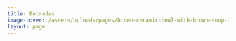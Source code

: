 ```yaml
---
title: Entradas
image-cover: /assets/uploads/pages/brown-ceramic-bowl-with-brown-soup-724667.jpg
layout: page
---
```


